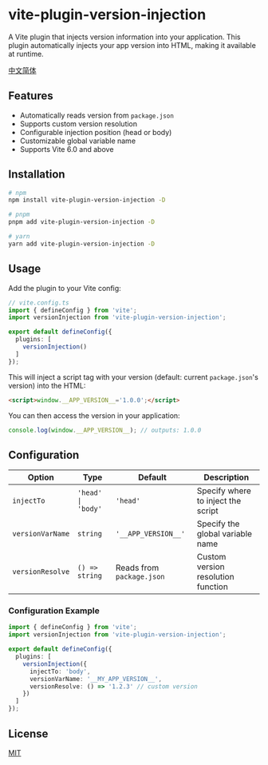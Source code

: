 # vite-plugin-version-injection

A Vite plugin that injects version information into your application. This plugin automatically injects your app version into HTML, making it available at runtime.

[中文简体](./README.zh-CN.md)

## Features

- Automatically reads version from `package.json`
- Supports custom version resolution
- Configurable injection position (head or body)
- Customizable global variable name
- Supports Vite 6.0 and above

## Installation

```bash
# npm
npm install vite-plugin-version-injection -D

# pnpm
pnpm add vite-plugin-version-injection -D

# yarn
yarn add vite-plugin-version-injection -D
```

## Usage

Add the plugin to your Vite config:

```ts
// vite.config.ts
import { defineConfig } from 'vite';
import versionInjection from 'vite-plugin-version-injection';

export default defineConfig({
  plugins: [
    versionInjection()
  ]
});
```

This will inject a script tag with your version (default: current `package.json`'s version) into the HTML:

```html
<script>window.__APP_VERSION__='1.0.0';</script>
```

You can then access the version in your application:

```ts
console.log(window.__APP_VERSION__); // outputs: 1.0.0
```

## Configuration

| Option | Type | Default | Description |
|--------|------|---------|-------------|
| `injectTo` | `'head' \| 'body'` | `'head'` | Specify where to inject the script |
| `versionVarName` | `string` | `'__APP_VERSION__'` | Specify the global variable name |
| `versionResolve` | `() => string` | Reads from `package.json` | Custom version resolution function |

### Configuration Example

```ts
import { defineConfig } from 'vite';
import versionInjection from 'vite-plugin-version-injection';

export default defineConfig({
  plugins: [
    versionInjection({
      injectTo: 'body',
      versionVarName: '__MY_APP_VERSION__',
      versionResolve: () => '1.2.3' // custom version
    })
  ]
});
```

## License

[MIT](./LICENSE)
